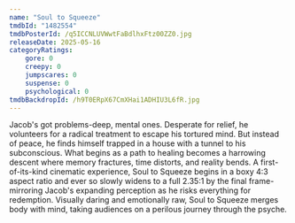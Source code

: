 ```yaml
---
name: "Soul to Squeeze"
tmdbId: "1482554"
tmdbPosterId: /q5ICCNLUVWwtFaBdlhxFtz00ZZ0.jpg
releaseDate: 2025-05-16
categoryRatings:
    gore: 0
    creepy: 0
    jumpscares: 0
    suspense: 0
    psychological: 0
tmdbBackdropId: /h9T0ERpX67CmXHai1ADHIU3L6fR.jpg
---
```

Jacob's got problems-deep, mental ones. Desperate for relief, he volunteers for a radical treatment to escape his tortured mind. But instead of peace, he finds himself trapped in a house with a tunnel to his subconscious. What begins as a path to healing becomes a harrowing descent where memory fractures, time distorts, and reality bends. A first-of-its-kind cinematic experience, Soul to Squeeze begins in a boxy 4:3 aspect ratio and ever so slowly widens to a full 2.35:1 by the final frame-mirroring Jacob's expanding perception as he risks everything for redemption. Visually daring and emotionally raw, Soul to Squeeze merges body with mind, taking audiences on a perilous journey through the psyche.
